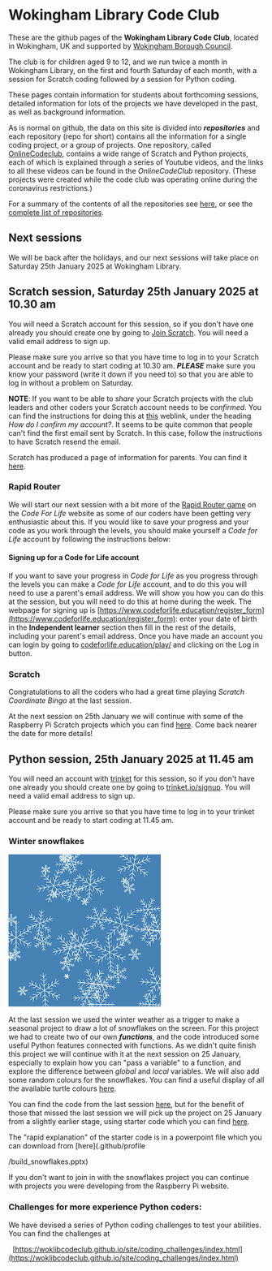 # Wokingham Library Code Club

These are the github pages of the **Wokingham Library Code Club**, located in Wokingham, UK and supported by [Wokingham Borough Council](https://www.wokingham.gov.uk/libraries).

The club is for children aged 9 to 12, and we run twice a month in Wokingham Library, on the first and fourth Saturday of each month, with a session for Scratch coding followed by a session for Python coding.

These pages contain information for students about forthcoming sessions, detailed information for lots of the projects we have developed in the past, as well as background information.

As is normal on github, the data on this site is divided into ***repositories*** and each repository (repo for short) contains all the information for a single coding project, or a group of projects. One repository, called [OnlineCodeclub](https://github.com/WokLibCodeClub/OnlineCodeclub), contains a wide range of Scratch and Python projects, each of which is explained through a series of Youtube videos, and the links to all these videos can be found in the *OnlineCodeClub* repository. (These projects were created while the code club was operating online during the coronavirus restrictions.)

For a summary of the contents of all the repositories see [here](https://github.com/WokLibCodeClub/woklibcodeclub.github.io), or see the [complete list of repositories](https://github.com/orgs/WokLibCodeClub/repositories?type=all).

## Next sessions

We will be back after the holidays, and our next sessions will take place on Saturday 25th January 2025 at Wokingham Library.

## Scratch session, Saturday 25th January 2025 at 10.30 am

You will need a Scratch account for this session, so if you don't have one already you should create one by going to [Join Scratch](https://scratch.mit.edu/join). You will need a valid email address to sign up.

Please make sure you arrive so that you have time to log in to your Scratch account and be ready to start coding at 10.30 am. ***PLEASE*** make sure you know your password (write it down if you need to) so that you are able to log in without a problem on Saturday.

**NOTE**: If you want to be able to *share* your Scratch projects with the club leaders and other coders your Scratch account needs to be *confirmed*. You can find the instructions for doing this at [this](https://scratch.mit.edu/faq/#accounts) weblink, under the heading *How do I confirm my account?*. It seems to be quite common that people can't find the first email sent by Scratch. In this case, follow the instructions to have Scratch resend the email.

Scratch has produced a page of information for parents. You can find it [here](https://scratch.mit.edu/parents/).

### Rapid Router

We will start our next session with a bit more of the [Rapid Router game](https://www.codeforlife.education/rapidrouter) on the *Code For Life* website as some of our coders have been getting very enthusiastic about this. If you would like to save your progress and your code as you work through the levels, you should make yourself a *Code for Life* account by following the instructions below:

#### Signing up for a Code for Life account

If you want to save your progress in *Code for Life* as you progress through the levels you can make a *Code for Life* account, and to do this you will need to use a parent's email address. We will show you how you can do this at the session, but you will need to do this at home during the week. The webpage for signing up is [https://www.codeforlife.education/register_form](https://www.codeforlife.education/register_form): enter your date of birth in the **Independent learner** section then fill in the rest of the details, including your parent's email address. Once you have made an account you can login by going to [codeforlife.education/play/](https://www.codeforlife.education/play/) and clicking on the Log in button.

### Scratch

Congratulations to all the coders who had a great time playing *Scratch Coordinate Bingo* at the last session.

At the next session on 25th January we will continue with some of the Raspberry Pi Scratch projects which you can find [here](https://projects.raspberrypi.org/en/pathways/scratch-intro). Come back nearer the date for more details!

## Python session, 25th January 2025 at 11.45 am

You will need an account with [trinket](https://trinket.io/) for this session, so if you don't have one already you should create one by going to [trinket.io/signup](https://trinket.io/signup). You will need a valid email address to sign up.

Please make sure you arrive so that you have time to log in to your trinket account and be ready to start coding at 11.45 am.

### Winter snowflakes

![Many snowflakes](2024_snowflakes_1.png "multi-snowflakes")

At the last session we used the winter weather as a trigger to make a seasonal project to draw a lot of snowflakes on the screen. For this project we had to create two of our own ***functions***, and the code introduced some useful Python features connected with functions. As we didn't quite finish this project we will continue with it at the next session on 25 January, especially to explain how you can "pass a variable" to a function, and explore the difference between *global* and *local* variables. We will also add some random colours for the snowflakes. You can find a useful display of all the available turtle colours [here](https://trinket.io/docs/colors).

You can find the code from the last session [here](https://trinket.io/python/dabf4963ab0d), but for the benefit of those that missed the last session we will pick up the project on 25 January from a slightly earlier stage, using starter code which you can find [here](https://trinket.io/python/ccb7e39eb1b9).

The "rapid explanation" of the starter code is in a powerpoint file which you can download from [here](.github/profile

/build_snowflakes.pptx)

If you don't want to join in with the snowflakes project you can continue with projects you were developing from the Raspberry Pi website.


### Challenges for more experience Python coders:

We have devised a series of Python coding challenges to test your abilities. You can find the challenges at

&nbsp;&nbsp;[https://woklibcodeclub.github.io/site/coding_challenges/index.html](https://woklibcodeclub.github.io/site/coding_challenges/index.html)
